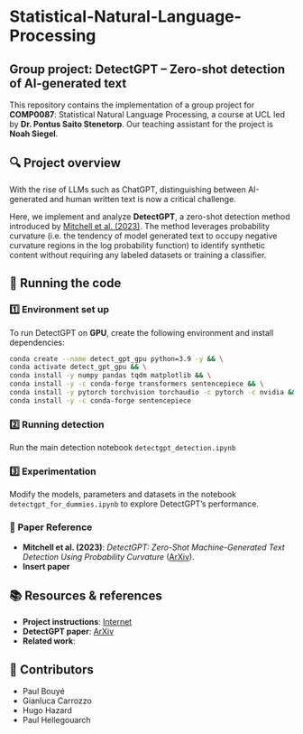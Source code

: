 # Statistical-Natural-Language-Processing

## Group project: DetectGPT – Zero-shot detection of AI-generated text

This repository contains the implementation of a group project for **COMP0087**: Statistical Natural Language Processing, a course at UCL led by **Dr. Pontus Saito Stenetorp**. Our teaching assistant for the project is **Noah Siegel**.

## 🔍 Project overview

With the rise of LLMs such as ChatGPT, distinguishing between AI-generated and human written text is now a critical challenge.

Here, we implement and analyze **DetectGPT**, a zero-shot detection method introduced by [Mitchell et al. (2023)](https://arxiv.org/abs/2301.11305). The method leverages probability curvature (i.e. the tendency of model generated text to occupy negative curvature regions in the log probability function) to identify synthetic content without requiring any labeled datasets or training a classifier.

## 🚀 Running the code
### 1️⃣ Environment set up
To run DetectGPT on **GPU**, create the following environment and install dependencies:

```sh
conda create --name detect_gpt_gpu python=3.9 -y && \
conda activate detect_gpt_gpu && \
conda install -y numpy pandas tqdm matplotlib && \
conda install -y -c conda-forge transformers sentencepiece && \
conda install -y pytorch torchvision torchaudio -c pytorch -c nvidia && \
conda install -y -c conda-forge sentencepiece
```

### 2️⃣ Running detection
Run the main detection notebook `detectgpt_detection.ipynb`

### 3️⃣ Experimentation
Modify the models, parameters and datasets in the notebook `detectgpt_for_dummies.ipynb` to explore DetectGPT’s performance.

### 📝 Paper Reference
- **Mitchell et al. (2023)**: *DetectGPT: Zero-Shot Machine-Generated Text Detection Using Probability Curvature* ([ArXiv](https://arxiv.org/abs/2301.11305)).
- **Insert paper**

## 📚 Resources & references
- **Project instructions**: [Internet](https://pontus.stenetorp.se/comp0087/)
- **DetectGPT paper**: [ArXiv](https://arxiv.org/abs/2301.11305)
- **Related work**:

## 🤝 Contributors
- Paul Bouyé
- Gianluca Carrozzo
- Hugo Hazard
- Paul Hellegouarch
